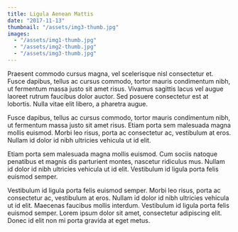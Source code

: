 ```yaml
---
title: Ligula Aenean Mattis
date: "2017-11-13"
thumbnail: "/assets/img3-thumb.jpg"
images:
  - "/assets/img1-thumb.jpg"
  - "/assets/img2-thumb.jpg"
  - "/assets/img3-thumb.jpg"
---
```


Praesent commodo cursus magna, vel scelerisque nisl consectetur et. Fusce dapibus, tellus ac cursus commodo, tortor mauris condimentum nibh, ut fermentum massa justo sit amet risus. Vivamus sagittis lacus vel augue laoreet rutrum faucibus dolor auctor. Sed posuere consectetur est at lobortis. Nulla vitae elit libero, a pharetra augue.

Fusce dapibus, tellus ac cursus commodo, tortor mauris condimentum nibh, ut fermentum massa justo sit amet risus. Etiam porta sem malesuada magna mollis euismod. Morbi leo risus, porta ac consectetur ac, vestibulum at eros. Nullam id dolor id nibh ultricies vehicula ut id elit.

Etiam porta sem malesuada magna mollis euismod. Cum sociis natoque penatibus et magnis dis parturient montes, nascetur ridiculus mus. Nullam id dolor id nibh ultricies vehicula ut id elit. Vestibulum id ligula porta felis euismod semper.

Vestibulum id ligula porta felis euismod semper. Morbi leo risus, porta ac consectetur ac, vestibulum at eros. Nullam id dolor id nibh ultricies vehicula ut id elit. Maecenas faucibus mollis interdum. Vestibulum id ligula porta felis euismod semper. Lorem ipsum dolor sit amet, consectetur adipiscing elit. Donec id elit non mi porta gravida at eget metus.